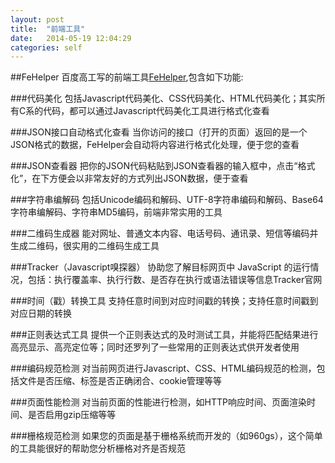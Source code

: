 ```yaml
---
layout: post
title:  "前端工具"
date:   2014-05-19 12:04:29
categories: self
---
```


##FeHelper
百度高工写的前端工具[FeHelper](https://github.com/zxlie/FeHelper.git),包含如下功能:

###代码美化
包括Javascript代码美化、CSS代码美化、HTML代码美化；其实所有C系的代码，都可以通过Javascript代码美化工具进行格式化查看

###JSON接口自动格式化查看
当你访问的接口（打开的页面）返回的是一个JSON格式的数据，FeHelper会自动将内容进行格式化处理，便于您的查看

###JSON查看器
把你的JSON代码粘贴到JSON查看器的输入框中，点击“格式化”，在下方便会以非常友好的方式列出JSON数据，便于查看

###字符串编解码
包括Unicode编码和解码、UTF-8字符串编码和解码、Base64字符串编解码、字符串MD5编码，前端非常实用的工具

###二维码生成器
能对网址、普通文本内容、电话号码、通讯录、短信等编码并生成二维码，很实用的二维码生成工具

###Tracker（Javascript嗅探器）
协助您了解目标网页中 JavaScript 的运行情况，包括：执行覆盖率、执行行数、是否存在执行或语法错误等信息Tracker官网

###时间（戳）转换工具
支持任意时间到对应时间戳的转换；支持任意时间戳到对应日期的转换

###正则表达式工具
提供一个正则表达式的及时测试工具，并能将匹配结果进行高亮显示、高亮定位等；同时还罗列了一些常用的正则表达式供开发者使用

###编码规范检测
对当前网页进行Javascript、CSS、HTML编码规范的检测，包括文件是否压缩、标签是否正确闭合、cookie管理等等

###页面性能检测
对当前页面的性能进行检测，如HTTP响应时间、页面渲染时间、是否启用gzip压缩等等

###栅格规范检测
如果您的页面是基于栅格系统而开发的（如960gs），这个简单的工具能很好的帮助您分析栅格对齐是否规范
